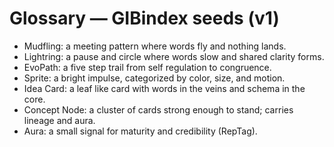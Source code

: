 # Glossary — GIBindex seeds (v1)

- Mudfling: a meeting pattern where words fly and nothing lands.
- Lightring: a pause and circle where words slow and shared clarity forms.
- EvoPath: a five step trail from self regulation to congruence.
- Sprite: a bright impulse, categorized by color, size, and motion.
- Idea Card: a leaf like card with words in the veins and schema in the core.
- Concept Node: a cluster of cards strong enough to stand; carries lineage and aura.
- Aura: a small signal for maturity and credibility (RepTag).
